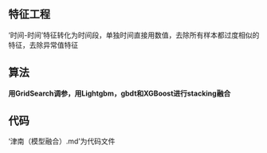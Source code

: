  ## 特征工程
  ‘时间-时间’特征转化为时间段，单独时间直接用数值，去除所有样本都过度相似的特征，去除异常值特征

 ## 算法
 **用GridSearch调参，用Lightgbm，gbdt和XGBoost进行stacking融合**
 
 ## 代码
 ‘津南（模型融合）.md’为代码文件
